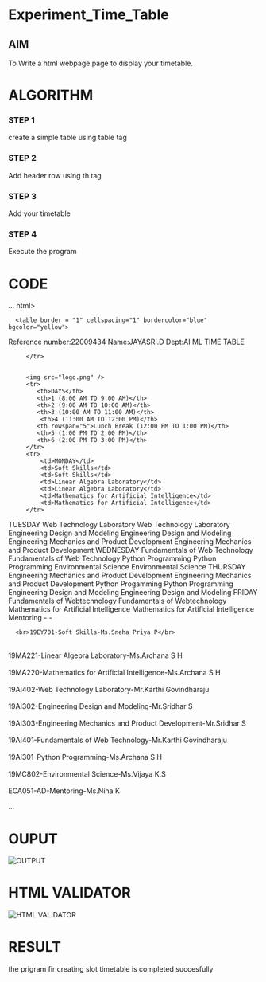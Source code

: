 # Experiment_Time_Table

## AIM
To Write a html webpage page to display your timetable.

# ALGORITHM
### STEP 1
create a simple table using table tag

### STEP 2
Add header row using th tag

### STEP 3
Add your timetable

### STEP 4
Execute the program

# CODE
...
html>

   <head>
      <title>TIME TABLE</title>
   </head>
	
   <body>
       
      <table border = "1" cellspacing="1" bordercolor="blue" bgcolor="yellow">
 <tr>
           <th colspan="3">Reference number:22009434</th>
           <th colspan="3">Name:JAYASRI.D</th>
           <th colspan="2">Dept:AI ML</th></tr>
         <tr>
            <th colspan="8">TIME TABLE</th>

         </tr>
         
                                                 
         <img src="logo.png" />
         <tr>
            <th>DAYS</th>
            <th>1 (8:00 AM TO 9:00 AM)</th>
            <th>2 (9:00 AM TO 10:00 AM)</th>
            <th>3 (10:00 AM TO 11:00 AM)</th>
             <th>4 (11:00 AM TO 12:00 PM)</th>
            <th rowspan="5">Lunch Break (12:00 PM TO 1:00 PM)</th>
            <th>5 (1:00 PM TO 2:00 PM)</th>
            <th>6 (2:00 PM TO 3:00 PM)</th>
         </tr>
         <tr>
             <td>MONDAY</td>
             <td>Soft Skills</td>
             <td>Soft Skills</td>
             <td>Linear Algebra Laboratory</td>
             <td>Linear Algebra Laboratory</td>
             <td>Mathematics for Artificial Intelligence</td>
             <td>Mathematics for Artificial Intelligence</td>
         </tr>
<tr>
             <td>TUESDAY</td>
             <td>Web Technology Laboratory</td>
             <td>Web Technology Laboratory</td>
             <td>Engineering Design and Modeling</td>
             <td>Engineering Design and Modeling</td>
             <td>Engineering Mechanics and Product Development</td>
             <td>Engineering Mechanics and Product Development</td>
         </tr>
  <tr>
             <td>WEDNESDAY</td>
             <td>Fundamentals of Web Technology</td>
             <td>Fundamentals of Web Technology</td>
             <td>Python Programming</td>
             <td>Python Programming</td>
             <td>Environmental Science</td>
             <td>Environmental Science</td>
         </tr>
         <tr>
             <td>THURSDAY</td>
             <td>Engineering Mechanics and Product Development</td>
             <td>Engineering Mechanics and Product Development</td>
             <td>Python Progamming</td>
             <td>Python Programming</td>
             <td>Engineering Design and Modeling</td>
             <td>Engineering Design and Modeling</td>
         </tr>
<tr>
             <td>FRIDAY</td>
             <td>Fundamentals of Webtechnology</td>
             <td>Fundamentals of Webtechnology</td>
             <td>Mathematics for Artificial Intelligence</td>
             <td>Mathematics for Artificial Intelligence</td>
             <td>Mentoring</td>
             <td align="center">-</td>
             <td align="center">-</td>
         </tr>
      </table>
      
      <br>19EY701-Soft Skills-Ms.Sneha Priya P</br>
<br>19MA221-Linear Algebra Laboratory-Ms.Archana S H</br>
<br>19MA220-Mathematics for Artificial Intelligence-Ms.Archana S H</br>
<br>19AI402-Web Technology Laboratory-Mr.Karthi Govindharaju</br>
<br>19AI302-Engineering Design and Modeling-Mr.Sridhar S</br>
<br>19AI303-Engineering Mechanics and Product Development-Mr.Sridhar S</br>
<br>19AI401-Fundamentals of Web Technology-Mr.Karthi Govindharaju</br>
<br>19AI301-Python Programming-Ms.Archana S H</br>
<br>19MC802-Environmental Science-Ms.Vijaya K.S</br>
<br>ECA051-AD-Mentoring-Ms.Niha K</br>
      
   </body>
</html>
...


# OUPUT
![OUTPUT](http://jayasri.student.saveetha.in:8000/static/images/out.png?raw=true)

# HTML VALIDATOR
![HTML VALIDATOR](http://jayasri.student.saveetha.in:8000/static/images/valid.png?raw=true)

# RESULT 
the prigram fir creating slot timetable is completed succesfully 
